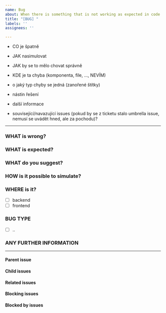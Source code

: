 ```yaml
---
name: Bug
about: When there is something that is not working as expected in code or other places
title: "[BUG] "
labels: ''
assignees: ''

---
```


- CO je špatně
- JAK nasimulovat
- JAK by se to mělo chovat správně
- KDE je ta chyba (komponenta, file, ..., NEVÍM)
- o jaký typ chyby se jedná (zanořené štítky)
- nástin řešení
- další informace

- související/navazující issues (pokud by se z ticketu stalo umbrella issue, nemusí se uvádět hned, ale za pochodu)?

<!-- Všelijaké komentáře a dovysvětlivky. -->

---

### WHAT is wrong?
<!-- Provide more details. Do not copy issue title -->

### WHAT is expected?
<!-- Provide details only if previous section is insufficient -->

### WHAT do you suggest?
<!-- If you know how to fix it or if you have any valuable hints please provide -->

### HOW is it possible to simulate?
<!-- Provide details only if WHAT section is insufficient -->

### WHERE is it?
- [ ] backend
- [ ] frontend

### BUG TYPE
- [ ] ..

### ANY FURTHER INFORMATION
<!-- Provide any further information if you consider them valuable -->

---

<!-- Issue relationships
If it is possible, link issues via task lists sorted by issue numbers like:

- [ ] #1 [BUG] X is not working
- [ ] #2 [DESIGN] Design for X
-->

#### Parent issue



#### Child issues



#### Related issues



#### Blocking issues



#### Blocked by issues
